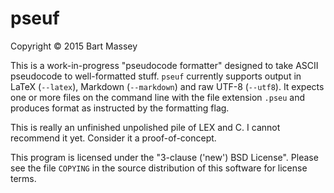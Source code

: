 # pseuf
Copyright &copy; 2015 Bart Massey

This is a work-in-progress "pseudocode formatter" designed
to take ASCII pseudocode to well-formatted stuff. `pseuf`
currently supports output in LaTeX (`--latex`), Markdown
(`--markdown`) and raw UTF-8 (`--utf8`). It expects one or
more files on the command line with the file extension
`.pseu` and produces format as instructed by the formatting
flag.

This is really an unfinished unpolished pile of LEX and C. I
cannot recommend it yet. Consider it a proof-of-concept.

This program is licensed under the "3-clause ('new') BSD
License".  Please see the file `COPYING` in the source
distribution of this software for license terms.
